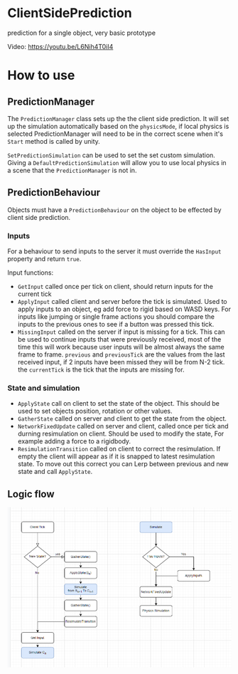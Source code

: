 # ClientSidePrediction

prediction for a single object, very basic prototype

Video: https://youtu.be/L6Nih4T0iI4

# How to use

## PredictionManager 

The `PredictionManager` class sets up the the client side prediction. It will set up the simulation automatically based on the `physicsMode`, if local physics is selected PredictionManager will need to be in the correct scene when it's `Start` method is called by unity.

`SetPredictionSimulation` can be used to set the set custom simulation. Giving a `DefaultPredictionSimulation` will allow you to use local physics in a scene that the `PredictionManager` is not in.

## PredictionBehaviour

Objects must have a `PredictionBehaviour` on the object to be effected by client side prediction.

### Inputs 

For a behaviour to send inputs to the server it must override the `HasInput` property and return `true`.

Input functions:
- `GetInput` called once per tick on client, should return inputs for the current tick
- `ApplyInput` called client and server before the tick is simulated. Used to apply inputs to an object, eg add force to rigid based on WASD keys. For inputs like jumping or single frame actions you should compare the inputs to the previous ones to see if a button was pressed this tick.
- `MissingInput` called on the server if input is missing for a tick. This can be used to continue inputs that were previously received, most of the time this will work because user inputs will be almost always the same frame to frame. `previous` and `previousTick` are the values from the last received input, if 2 inputs have been missed they will be from N-2 tick. the `currentTick` is the tick that the inputs are missing for.


### State and simulation

- `ApplyState` call on client to set the state of the object. This should be used to set objects position, rotation or other values.
- `GatherState` called on server and client to get the state from the object.
- `NetworkFixedUpdate` called on server and client, called once per tick and durning resimulation on client. Should be used to modify the state, For example adding a force to a rigidbody.
- `ResimulationTransition` called on client to correct the resimulation. If empty the client will appear as if it is snapped to latest resimulation state. To move out this correct you can Lerp between previous and new state and call `ApplyState`.

## Logic flow
![flow chart for function calls](./CSP_FlowChart.png)
